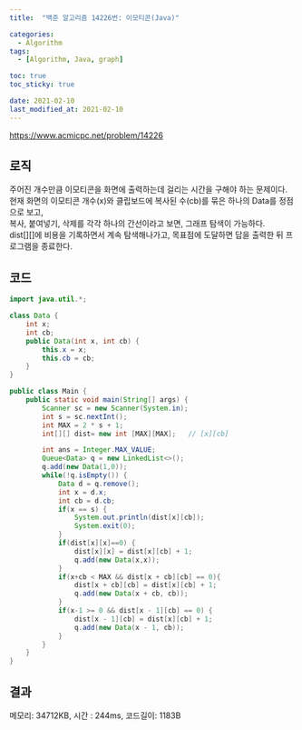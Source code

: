 ```yaml
---
title:  "백준 알고리즘 14226번: 이모티콘(Java)"

categories: 
  - Algorithm
tags: 
  - [Algorithm, Java, graph]

toc: true
toc_sticky: true

date: 2021-02-10
last_modified_at: 2021-02-10
---
```


<a>https://www.acmicpc.net/problem/14226</a>

## 로직

주어진 개수만큼 이모티콘을 화면에 출력하는데 걸리는 시간을 구해야 하는 문제이다.   
현재 화면의 이모티콘 개수(x)와 클립보드에 복사된 수(cb)를 묶은 하나의 Data를 정점으로 보고,    
복사, 붙여넣기, 삭제를 각각 하나의 간선이라고 보면, 그래프 탐색이 가능하다.    
dist[][]에 비용을 기록하면서 계속 탐색해나가고, 목표점에 도달하면 답을 출력한 뒤 프로그램을 종료한다.

## 코드

```java
import java.util.*;

class Data {
    int x;
    int cb;
    public Data(int x, int cb) {
        this.x = x;
        this.cb = cb;
    }
}

public class Main {
    public static void main(String[] args) {
        Scanner sc = new Scanner(System.in);
        int s = sc.nextInt();
        int MAX = 2 * s + 1;
        int[][] dist= new int [MAX][MAX];   // [x][cb]

        int ans = Integer.MAX_VALUE;
        Queue<Data> q = new LinkedList<>();
        q.add(new Data(1,0));
        while(!q.isEmpty()) {
            Data d = q.remove();
            int x = d.x;
            int cb = d.cb;
            if(x == s) {
                System.out.println(dist[x][cb]);
                System.exit(0);
            }
            if(dist[x][x]==0) {
                dist[x][x] = dist[x][cb] + 1;
                q.add(new Data(x,x));
            }
            if(x+cb < MAX && dist[x + cb][cb] == 0){
                dist[x + cb][cb] = dist[x][cb] + 1;
                q.add(new Data(x + cb, cb));
            }
            if(x-1 >= 0 && dist[x - 1][cb] == 0) {
                dist[x - 1][cb] = dist[x][cb] + 1;
                q.add(new Data(x - 1, cb));
            }
        }
    }
}
```

## 결과

메모리: 34712KB,     시간 : 244ms,     코드길이: 1183B